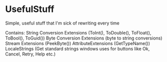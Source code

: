 # UsefulStuff

Simple, useful stuff that I'm sick of rewriting every time

Contains:
	String Conversion Extensions (ToInt(), ToDouble(), ToFloat(), ToBool(), ToGuid())
	Byte Conversion Extensions (byte to string conversions)
	Stream Extensions (PeekByte())
	AttributeExtensions (GetTypeName())
	LocaleStrings (Get standard strings windows uses for buttons like Ok, Cancel, Retry, Help etc.)